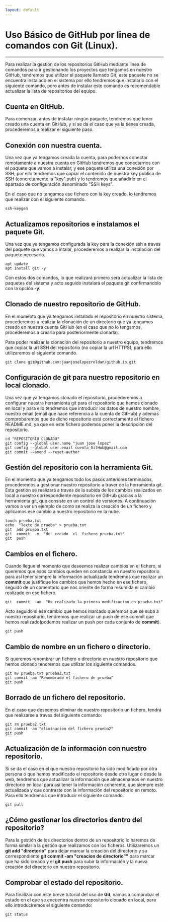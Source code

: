 ```yaml
---
layout: default
---
```


# [](#header-1)Uso Básico de GitHub por linea de comandos con Git (Linux).
***
Para realizar la gestión de los repositorios GitHub mediante linea de comandos para ir gestionando los proyectos que tengamos en nuestro GitHub, tendremos que utilizar el paquete llamado Git, este paquete no se encuentra instalado en el sistema por ello tendremos que instalarlo con el siguiente comando, pero antes de instalar este comando es recomendable actualizar la lista de repositorios del equipo.

## [](#header-2)Cuenta en GitHub.
Para comenzar, antes de instalar ningún paquete, tendremos que tener creado una cuenta en GitHub, y si se da el caso que ya la tienes creada, procederemos a realizar el siguiente paso.

## [](#header-2)Conexión con nuestra cuenta.
Una vez que ya tengamos creada la cuenta, para podernos conectar remotamente a nuestra cuenta en GitHub tendremos que conectarnos con el paquete que vamos a instalar, y ese paquete utiliza una conexión por SSH, por ello tendremos que copiar el contenido de nuestra key publica de SSH (concretamente la "key".pub) y lo tendremos que añadirlo en el apartado de configuración denominado "SSH keys".

En el caso que no tengamos ese fichero con la key creado, lo tendremos que realizar con el siguiente comando.

```
ssh-keygen
```

## [](#header-2)Actualizamos repositorios e instalamos el paquete Git.
Una vez que ya tengamos configurada la key para la conexión ssh a traves del paquete que vamos a intalar, procederemos a realizar la instalación del paquete necesario.

```
apt update
apt install git -y
```

Con estos dos comandos, lo que realizará primero será actualizar la lista de paquetes del sistema y acto seguido instalará el paquete git confirmandolo con la opción **-y**.

## [](#header-2)Clonado de nuestro repositorio de GitHub.
En el momento que ya tengamos instalado el repositorio en nuestro sistema, procederemos a realizar la clonación de un directorio que ya tengamos creado en nuestra cuenta GitHub (en el caso que no lo tengamos, procederemos a crearla para posteriormente clonarla).

Para poder realizar la clonación del repositorio a nuestro equipo, tendremos que copiar la url SSH del repositorio (no copiar la url HTTPS), para ello utilizaremos el siguiente comando.

```
git clone git@github.com:juanjoselopezroldan/github.io.git
```

## [](#header-2)Configuración de git para nuestro repositorio en local clonado.
Una vez que ya tengamos clonado el repositorio, procederemos a configurar nuestra herramienta git para el repositorio que hemos clonado en local y para ello tendremos que introducir los datos de nuestro nombre, nuestro email (email que hace referencia a la cuenta de GitHub) y ademas comprobaremos que de dicho repositorio está correctamente el fichero README.md, ya que en este fichero podemos poner la descripción del repositorio.

```
cd "REPOSITORIO CLONADO"
git config --global user.name "juan jose lopez"
git config --global user.email cuenta_GitHub@gmail.com
git commit --amend --reset-author
```

## [](#header-2)Gestión del repositorio con la herramienta Git.
En el momento que ya tengamos todo los pasos anteriores terminados, procederemos a gestionar nuestro repositorio a traver de la herramienta git.
Esta gestión se realizará a traves de la subida de los cambios realizados en local a nuestro correspondiente repositorio en GitHub gracias a la herramienta git, que consiste en un control de versiones.
A continuación vamos a ver un ejemplo de como se realiza la creación de un fichero y aplicamos ese cambio a nuestro repositorio en la nube.

```
touch prueba.txt
echo  "Texto de prueba" > prueba.txt
git  add prueba.txt
git  commit  -m  "He  creado  el  fichero prueba.txt"
git  push
```

## [](#header-2)Cambios en el fichero.
Cuando llegue el momento que deseemos realizar cambios en el fichero, si queremos que esos cambios queden en constancia en nuestro repositorio para así tener siempre la información actualizada tendremos que realizar un **commit** que justifique los cambios que hemos hecho en ese fichero, seguido de un comentario que nos oriente de forma resumida el cambio realizado en ese fichero.
```
git  commit  -am  "He realizado la primera modificacion en prueba.txt"
```

Acto seguido si ese cambio que hemos marcado queremos que se suba a nuestro repositorio, tendremos que realizar un push de ese commit que hemos realizado(podemos realizar un push por cada conjunto de **commit**).

```
git push
```

## [](#header-2)Cambio de nombre en un fichero o directorio.
Si queremos renombrar un fichero o directorio en nuestro repositorio que hemos clonado tendremos que utilizar los siguiente comandos.

```
git mv prueba.txt prueba2.txt
git commit -am "Renombrado el fichero de prueba"
git push
```

## [](#header-2)Borrado de un fichero del repositorio.
En el caso que deseemos eliminar de nuestro repositorio un fichero, tendrá que realizarse a traves del siguiente comando:

```
git rm prueba2.txt
git commit -am "eliminacion del fichero prueba2"
git push
```

## [](#header-2)Actualización de la información con nuestro repositorio.
Si se da el caso en el que nuestro repositorio ha sido modificado por otra persona ó que hemos modificado el repositorio desde otro lugar o desde la web, tendremos que actualizar la información que almacenamos en nuestro directorio en local para así tener la información coherente, que siempre esté actualizada y que contraste con la información del repositorio en remoto.
Para ello tendremos que introducir el siguiente comando.

```
git pull
```

## [](#header-2)¿Cómo gestionar los directorios dentro del repositorio?
Para la gestión de los directorios dentro de un repositorio lo haremos de forma similar a la gestión que realizamos con los ficheros.
Utilizaremos un **git add "directorio"** para dejar marcar la creación del directorio y su correspondiente **git commit -am "creacion de directorio""** para marcar que ha sido creado y el **git push** para subir la información y la nueva creación del directorio en nuestro repositorio.

## [](#header-2)Comprobar el estado del repositorio.
Para finalizar con este breve tutorial del uso de **Git**, vamos a comprobar el estado en el que se encuentra nuestro repositorio clonado en local, para ello introduciremos el siguiente comando:

```
git status
```




